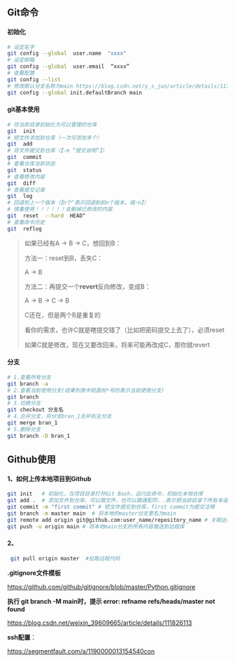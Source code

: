 ## Git命令

#### 初始化

```bash
# 设定名字
git config --global  user.name  "xxxx"  
# 设定邮箱
git config --global  user.email  “xxxx”  
# 查看配置
git config --list    
# 修改默认分支名称为main https://blog.csdn.net/y_s_jun/article/details/117433339
git config --global init.defaultBranch main
```

#### git基本使用

```bash
# 将当前目录初始化为可以管理的仓库
git  init
# 把文件添加到仓库（一次可添加多个）
git  add 
# 将文件提交到仓库（【-m “提交说明”】）
git  commit 
# 查看仓库当前状态
git  status 
# 查看修改内容
git  diff 
# 查看提交记录
git  log 
# 回退到上一个版本（【n个^表示回退到前n个版本，或~n】）
# 慎重使用！！！！！！会删掉已修改的内容
git  reset  --hard  HEAD^   
# 查看命令历史 
git  reflog 
```

> 如果已经有A -> B -> C，想回到B：
>
> 方法一：reset到B，丢失C：
>
> A -> B
>
> 方法二：再提交一个**revert**反向修改，变成B：
>
> A -> B -> C -> B
>
> C还在，但是两个B是重复的
>
> 看你的需求，也许C就是瞎提交错了（比如把密码提交上去了），必须reset
>
> 如果C就是修改，现在又要改回来，将来可能再改成C，那你就revert

#### 分支

```bash
# 1.查看所有分支
git branch -a
# 2.查看当前使用分支(结果列表中前面标*号的表示当前使用分支)
git branch
# 3.切换分支
git checkout 分支名
# 4.合并分支，将分支bran_1合并到主分支
git merge bran_1
# 5.删除分支
git branch -D bran_1

```





## Github使用

#### 1、如何上传本地项目到Github

```bash
git init   # 初始化，在项目目录打开Git Bash，运行此命令，初始化本地仓库
git add .  # 添加文件到仓库，可以跟文件，也可以跟通配符，.表示把当前目录下所有未追踪的文件全部add了
git commit -m "first commit" # 把文件提交到仓库，first commit为提交注释
git branch -m master main  # 将本地的master分支更名为main
git remote add origin git@github.com:user_name/repository_name # 关联远程仓库
git push -u origin main # 将本地main分支的所有内容推送到远程库
```



#### 2、

```bash
 git pull origin master  #拉取远程代码
```

**.gitignore文件模板**

 https://github.com/github/gitignore/blob/master/Python.gitignore

**执行 git branch -M main时，提示 error: refname refs/heads/master not found**

https://blog.csdn.net/weixin_39609665/article/details/111826113

**ssh配置**：

https://segmentfault.com/a/1190000013154540con